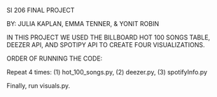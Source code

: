 SI 206 FINAL PROJECT 

BY: JULIA KAPLAN, EMMA TENNER, & YONIT ROBIN

IN THIS PROJECT WE USED THE BILLBOARD HOT 100 SONGS TABLE, DEEZER API, AND SPOTIPY API TO CREATE FOUR VISUALIZATIONS. 

ORDER OF RUNNING THE CODE:

Repeat 4 times: (1) hot_100_songs.py, (2) deezer.py, (3) spotifyInfo.py

Finally, run visuals.py. 
